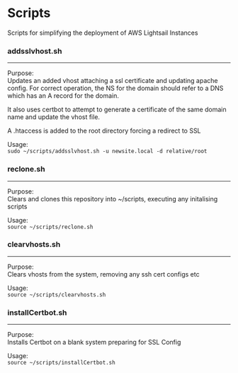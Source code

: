 # Scripts
Scripts for simplifying the deployment of AWS Lightsail Instances

### addsslvhost.sh
---
Purpose: \
Updates an added vhost attaching a ssl certificate and updating apache config. For correct operation, the NS for the domain should refer to a DNS which has an A record for the domain.

It also uses certbot to attempt to generate a certificate of the same domain name and update the vhost file.

A .htaccess is added to the root directory forcing a redirect to SSL

Usage: \
`sudo ~/scripts/addsslvhost.sh -u newsite.local -d relative/root`


### reclone.sh
---
Purpose: \
Clears and clones this repository into ~/scripts, executing any initalising scripts

Usage: \
`source ~/scripts/reclone.sh`

### clearvhosts.sh
---
Purpose: \
Clears vhosts from the system, removing any ssh cert configs etc

Usage: \
`source ~/scripts/clearvhosts.sh`

### installCertbot.sh
---
Purpose: \
Installs Certbot on a blank system preparing for SSL Config

Usage: \
`source ~/scripts/installCertbot.sh`

